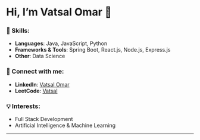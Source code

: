 # Hi, I’m Vatsal Omar 👋

### 🌟 Skills:
- **Languages**: Java, JavaScript, Python
- **Frameworks & Tools**: Spring Boot, React.js, Node.js, Express.js
- **Other**: Data Science

### 🔗 Connect with me:
- **LinkedIn**: [Vatsal Omar](https://www.linkedin.com/in/vatsal-omar-458975266)
- **LeetCode**: [Vatsal](https://leetcode.com/u/Vatsal__)

### 💡 Interests:
- Full Stack Development
- Artificial Intelligence & Machine Learning

---

